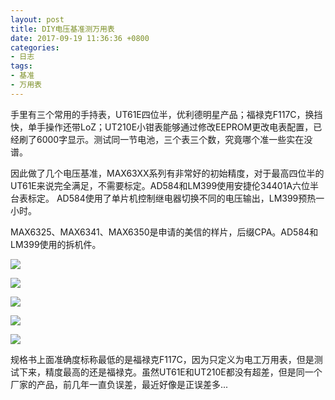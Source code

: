 ```yaml
---
layout: post
title: DIY电压基准测万用表
date: 2017-09-19 11:36:36 +0800
categories:
- 日志
tags:
- 基准
- 万用表
---
```


手里有三个常用的手持表，UT61E四位半，优利德明星产品；福禄克F117C，换挡快，单手操作还带LoZ；UT210E小钳表能够通过修改EEPROM更改电表配置，已经刷了6000字显示。测试同一节电池，三个表三个数，究竟哪个准一些实在没谱。

因此做了几个电压基准，MAX63XX系列有非常好的初始精度，对于最高四位半的UT61E来说完全满足，不需要标定。AD584和LM399使用安捷伦34401A六位半台表标定。
AD584使用了单片机控制继电器切换不同的电压输出，LM399预热一小时。

MAX6325、MAX6341、MAX6350是申请的美信的样片，后缀CPA。AD584和LM399使用的拆机件。

![](https://github.com/bh3nvn/bh3nvn.github.io/raw/master/image/2017/2017-09-19-01.jpg)

![](https://github.com/bh3nvn/bh3nvn.github.io/raw/master/image/2017/2017-09-19-02.jpg)

![](https://github.com/bh3nvn/bh3nvn.github.io/raw/master/image/2017/2017-09-19-03.jpg)

![](https://github.com/bh3nvn/bh3nvn.github.io/raw/master/image/2017/2017-09-19-04.jpg)

![](https://github.com/bh3nvn/bh3nvn.github.io/raw/master/image/2017/2017-09-19-05.jpg)

规格书上面准确度标称最低的是福禄克F117C，因为只定义为电工万用表，但是测试下来，精度最高的还是福禄克。虽然UT61E和UT210E都没有超差，但是同一个厂家的产品，前几年一直负误差，最近好像是正误差多...

